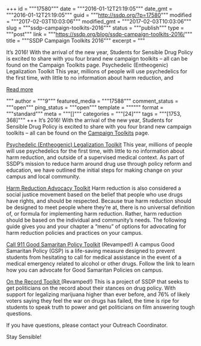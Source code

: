 +++
id = """17580"""
date = """2016-01-12T21:19:05"""
date_gmt = """2016-01-12T21:19:05"""
guid = """http://ssdp.org/?p=17580"""
modified = """2017-02-03T10:03:06"""
modified_gmt = """2017-02-03T10:03:06"""
slug = """ssdp-campaign-toolkits-2016"""
status = """publish"""
type = """post"""
link = """https://ssdp.org/blog/ssdp-campaign-toolkits-2016/"""
title = """SSDP Campaign Toolkits 2016"""
excerpt = """<p>It’s 2016! With the arrival of the new year, Students for Sensible Drug Policy is excited to share with you four brand new campaign toolkits &#8211; all can be found on the Campaign Toolkits page. Psychedelic (Entheogenic) Legalization Toolkit This year, millions of people will use psychedelics for the first time, with little to no information about harm reduction, and</p>
<div class="h10"></div>
<p><a class="more-link2 flat" href="https://ssdp.org/blog/ssdp-campaign-toolkits-2016/">Read more</a></p>
"""
author = """9"""
featured_media = """17588"""
comment_status = """open"""
ping_status = """open"""
template = """"""
format = """standard"""
meta = """[]"""
categories = """[24]"""
tags = """[1753, 368]"""
+++
It’s 2016! With the arrival of the new year, Students for Sensible Drug Policy is excited to share with you four brand new campaign toolkits &#8211; all can be found on the <a href="http://ssdp.org/campaigns">Campaign Toolkits</a> page.

<a href="http://ssdp.org/campaigns/ssdp-psychedelic-legalization-toolkit/">Psychedelic (Entheogenic) Legalization Toolkit</a>
This year, millions of people will use psychedelics for the first time, with little to no information about harm reduction, and outside of a supervised medical context. As part of SSDP’s mission to reduce harm around drug use through policy reform and education, we have outlined the initial steps for making change on your campus and local community.

<a href="http://ssdp.org/campaigns/harm-reduction-advocacy-toolkit/">Harm Reduction Advocacy Toolkit</a>
Harm reduction is also considered a social justice movement based on the belief that people who use drugs have rights, and should be respected. Because true harm reduction should be designed to meet people where they’re at, there is no universal definition of, or formula for implementing harm reduction. Rather, harm reduction should be based on the individual and community’s needs. The following guide gives you and your chapter a “menu” of options for advocating for harm reduction policies and practices on your campus.

<a href="http://ssdp.org/campaigns/call-911-good-samaritan-policies/">Call 911 Good Samaritan Policy Toolkit</a> (Revamped!)
A campus Good Samaritan Policy (GSP) is a life-saving measure designed to prevent students from hesitating to call for medical assistance in the event of a medical emergency related to alcohol or other drugs. Follow the link to learn how you can advocate for Good Samaritan Policies on campus.

<a href="http://ssdp.org/campaigns/on-the-record-project/">On the Record Toolkit </a>(Revamped!)
This is a project of SSDP that seeks to get politicians on the record about their stances on drug policy. With support for legalizing marijuana higher than ever before, and 76% of likely voters saying they feel the war on drugs has failed, the time is ripe for students to speak truth to power and get politicians on film answering tough questions.

If you have questions, please contact your Outreach Coordinator.

Stay Sensible!
